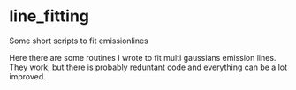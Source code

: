 # line_fitting
Some short scripts to fit emissionlines

Here there are some routines I wrote to fit multi gaussians emission lines.
They work, but there is probably reduntant code and everything can be a lot improved.

